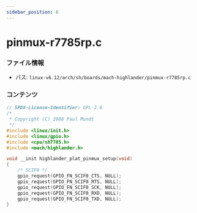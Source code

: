 ```yaml
---
sidebar_position: 6
---
```

# pinmux-r7785rp.c

### ファイル情報

- パス: `linux-v6.12/arch/sh/boards/mach-highlander/pinmux-r7785rp.c`

### コンテンツ

```c
// SPDX-License-Identifier: GPL-2.0
/*
 * Copyright (C) 2008 Paul Mundt
 */
#include <linux/init.h>
#include <linux/gpio.h>
#include <cpu/sh7785.h>
#include <mach/highlander.h>

void __init highlander_plat_pinmux_setup(void)
{
	/* SCIF0 */
	gpio_request(GPIO_FN_SCIF0_CTS, NULL);
	gpio_request(GPIO_FN_SCIF0_RTS, NULL);
	gpio_request(GPIO_FN_SCIF0_SCK, NULL);
	gpio_request(GPIO_FN_SCIF0_RXD, NULL);
	gpio_request(GPIO_FN_SCIF0_TXD, NULL);
}

```
